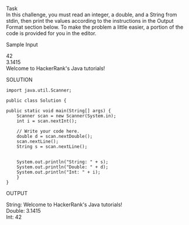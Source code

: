 Task  <br> 
In this challenge, you must read an integer, a double, and a String from stdin, then print the values according to the instructions in the Output Format section below. To make the problem a little easier, a portion of the code is provided for you in the editor.

Sample Input

42 <br> 
3.1415  <br> 
Welcome to HackerRank's Java tutorials!  <br> 


SOLUTION  

    import java.util.Scanner;

    public class Solution {

    public static void main(String[] args) {
        Scanner scan = new Scanner(System.in);
        int i = scan.nextInt();

        // Write your code here.
        double d = scan.nextDouble();
        scan.nextLine();
        String s = scan.nextLine();
        

        System.out.println("String: " + s);
        System.out.println("Double: " + d);
        System.out.println("Int: " + i);
        }
    }


OUTPUT 
  
  String: Welcome to HackerRank's Java tutorials! <br>
  Double: 3.1415   <br> 
  Int: 42  <br> 
